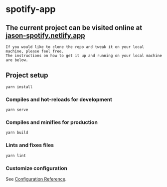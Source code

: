 # spotify-app

## The current project can be visited online at [jason-spotify.netlify.app](https://jason-spotify.netlify.app)
```
If you would like to clone the repo and tweak it on your local machine, please feel free.  
The instructions on how to get it up and running on your local machine are below.
```

## Project setup
```
yarn install
```

### Compiles and hot-reloads for development
```
yarn serve
```

### Compiles and minifies for production
```
yarn build
```

### Lints and fixes files
```
yarn lint
```

### Customize configuration
See [Configuration Reference](https://cli.vuejs.org/config/).

